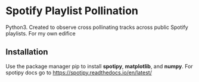 # Spotify Playlist Pollination

Python3. Created to observe cross pollinating tracks across public Spotify playlists. For my own edifice

## Installation
Use the package manager pip to install **spotipy**, **matplotlib**, and **numpy**. For spotipy docs go to https://spotipy.readthedocs.io/en/latest/
